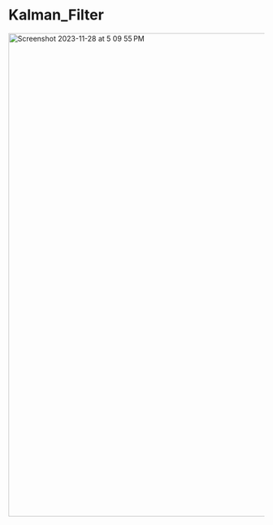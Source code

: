 # Kalman_Filter

<img width="950" alt="Screenshot 2023-11-28 at 5 09 55 PM" src="https://github.com/dongheonh/Kalman_Filter/assets/142549534/aed5a9de-b157-4278-8281-7254850b2175">
